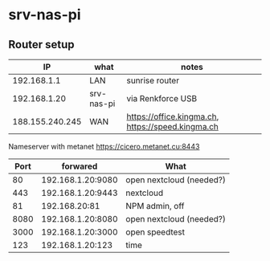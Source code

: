 # srv-nas-pi

## Router setup

IP | what | notes
-|-|-
192.168.1.1 | LAN | sunrise router
192.168.1.20 | srv-nas-pi | via Renkforce USB
188.155.240.245 | WAN | https://office.kingma.ch, https://speed.kingma.ch

Nameserver with metanet https://cicero.metanet.cu:8443

Port | forwared | What
-|-|-
80 | 192.168.1.20:9080 | open nextcloud (needed?)
443 | 192.168.1.20:9443 | nextcloud
81 | 192.168.20:81 | NPM admin, off
8080 | 192.168.1.20:8080 | open nextcloud (needed?)
3000 | 192.168.1.20:3000 | open speedtest
123 | 192.168.1.20:123 | time
